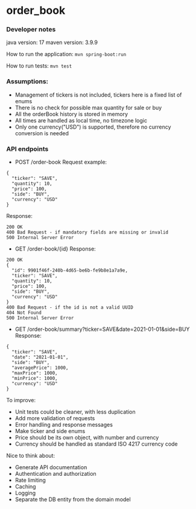 # order_book

### Developer notes

java version: 17
maven version: 3.9.9

How to run the application:
`mvn spring-boot:run`

How to run tests:
`mvn test`

### Assumptions:
- Management of tickers is not included, tickers here is a fixed list of enums
- There is no check for possible max quantity for sale or buy
- All the orderBook history is stored in memory
- All times are handled as local time, no timezone logic
- Only one currency("USD") is supported, therefore no currency conversion is needed

### API endpoints
- POST /order-book
Request example:
```
{
  "ticker": "SAVE",
  "quantity": 10,
  "price": 100,
  "side": "BUY",
  "currency": "USD"
}
```
Response:
```
200 OK
400 Bad Request - if mandatory fields are missing or invalid
500 Internal Server Error
```

- GET /order-book/{id}
Response:
```
200 OK
{
  "id": 9901f46f-240b-4d65-be6b-fe9b8e1a7a9e,
  "ticker": "SAVE",
  "quantity": 10,
  "price": 100,
  "side": "BUY",
  "currency": "USD"
}
400 Bad Request - if the id is not a valid UUID
404 Not Found
500 Internal Server Error
```

- GET /order-book/summary?ticker=SAVE&date=2021-01-01&side=BUY
Response:
```
{
  "ticker": "SAVE",
  "date": "2021-01-01",
  "side": "BUY",
  "averagePrice": 1000,
  "maxPrice": 1000,
  "minPrice": 1000,
  "currency": "USD"
}
```

To improve:
- Unit tests could be cleaner, with less duplication
- Add more validation of requests
- Error handling and response messages
- Make ticker and side enums
- Price should be its own object, with number and currency
- Currency should be handled as standard ISO 4217 currency code

Nice to think about:
- Generate API documentation
- Authentication and authorization
- Rate limiting
- Caching
- Logging
- Separate the DB entity from the domain model

